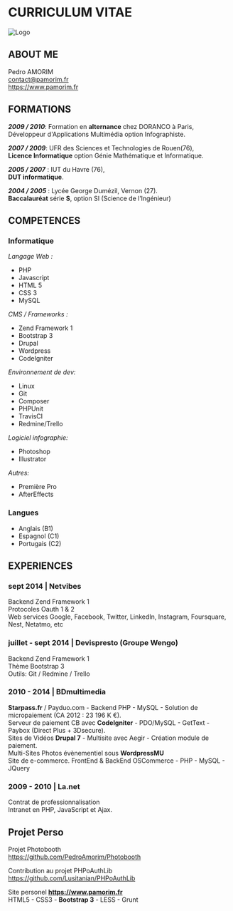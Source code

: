 # CURRICULUM VITAE #


![Logo](https://www.pamorim.fr/images/logo.png)


## ABOUT ME ##

Pedro AMORIM  
<contact@pamorim.fr>  
<https://www.pamorim.fr>  

## FORMATIONS ##

***2009 / 2010***:  Formation en **alternance** chez DORANCO à Paris,  
            Développeur d'Applications Multimédia option Infographiste.

***2007 / 2009***:  UFR des Sciences et Technologies de Rouen(76),  
            **Licence Informatique** option Génie Mathématique et Informatique.

***2005 / 2007*** : IUT du Havre (76),  
            **DUT informatique**.

***2004 / 2005*** : Lycée George Dumézil, Vernon (27).  
            **Baccalauréat** série **S**, option SI (Science de l’Ingénieur)

## COMPETENCES ##

### Informatique ###

*Langage Web :*
 * PHP
 * Javascript
 * HTML 5
 * CSS 3
 * MySQL

*CMS / Frameworks :*
 * Zend Framework 1
 * Bootstrap 3
 * Drupal
 * Wordpress
 * CodeIgniter

*Environnement de dev:*
 * Linux
 * Git
 * Composer
 * PHPUnit
 * TravisCI
 * Redmine/Trello

*Logiciel infographie:*
 * Photoshop
 * Illustrator

*Autres:*
 * Première Pro
 * AfterEffects


### Langues ###

* Anglais (B1)
* Espagnol (C1)
* Portugais (C2)

## EXPERIENCES ##

### sept 2014 | Netvibes ###

Backend Zend Framework 1  
Protocoles Oauth 1 & 2  
Web services Google, Facebook, Twitter, LinkedIn, Instagram, Foursquare, Nest, Netatmo, etc  

### juillet - sept 2014 | Devispresto (Groupe Wengo) ###

Backend Zend Framework 1  
Thème Bootstrap 3  
Outils: Git / Redmine / Trello  

### 2010 - 2014 | BDmultimedia ###

**Starpass.fr** / Payduo.com - Backend PHP - MySQL - Solution de micropaiement (CA 2012 : 23 196 K €).  
Serveur de paiement CB avec **CodeIgniter** - PDO/MySQL - GetText - Paybox (Direct Plus + 3Dsecure).  
Sites de Vidéos **Drupal 7** - Multisite avec Aegir - Création module de paiement.  
Multi-Sites Photos évènementiel sous **WordpressMU**  
Site de e-commerce. FrontEnd & BackEnd OSCommerce - PHP - MySQL - JQuery  

### 2009 - 2010 | La.net ###

Contrat de professionnalisation  
Intranet en PHP, JavaScript et Ajax.  

## Projet Perso ##

Projet Photobooth  
https://github.com/PedroAmorim/Photobooth

Contribution au projet PHPoAuthLib  
https://github.com/Lusitanian/PHPoAuthLib

Site personel **<https://www.pamorim.fr>**  
HTML5 - CSS3 - **Bootstrap 3** - LESS - Grunt
